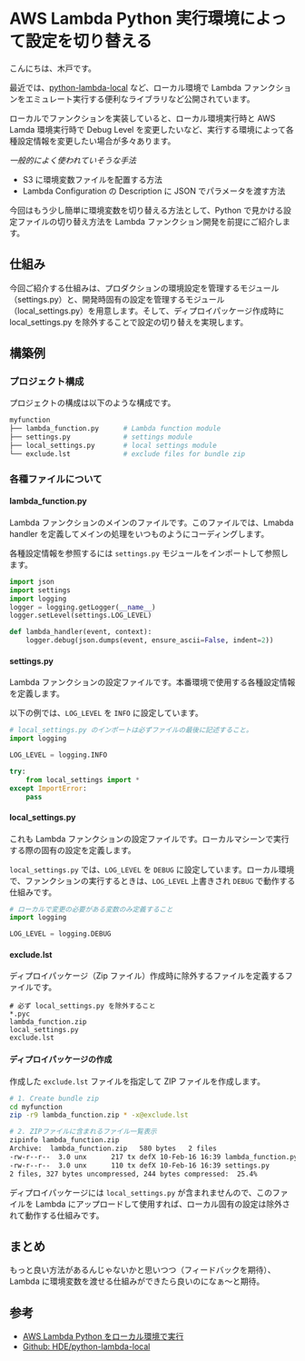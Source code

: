 # AWS Lambda Python 実行環境によって設定を切り替える

こんにちは、木戸です。

最近では、[python-lambda-local](https://github.com/HDE/python-lambda-local) など、ローカル環境で Lambda ファンクションをエミュレート実行する便利なライブラリなど公開されています。

ローカルでファンクションを実装していると、ローカル環境実行時と AWS Lamda 環境実行時で Debug Level を変更したいなど、実行する環境によって各種設定情報を変更したい場合が多々あります。

_一般的によく使われていそうな手法_

* S3 に環境変数ファイルを配置する方法
* Lambda Configuration の Description に JSON でパラメータを渡す方法

今回はもう少し簡単に環境変数を切り替える方法として、Python で見かける設定ファイルの切り替え方法を Lambda ファンクション開発を前提にご紹介します。

## 仕組み
今回ご紹介する仕組みは、プロダクションの環境設定を管理するモジュール（settings.py）と、開発時固有の設定を管理するモジュール（local_settings.py）を用意します。そして、ディプロイパッケージ作成時に local_settings.py を除外することで設定の切り替えを実現します。

## 構築例
### プロジェクト構成
プロジェクトの構成は以下のような構成です。

```bash
myfunction
├── lambda_function.py		# Lambda function module
├── settings.py				# settings module
├── local_settings.py		# local settings module
└── exclude.lst				# exclude files for bundle zip
```

### 各種ファイルについて

#### lambda_function.py
Lambda ファンクションのメインのファイルです。このファイルでは、Lmabda handler を定義してメインの処理をいつものようにコーディングします。

各種設定情報を参照するには `settings.py` モジュールをインポートして参照します。

```python
import json
import settings
import logging
logger = logging.getLogger(__name__)
logger.setLevel(settings.LOG_LEVEL)

def lambda_handler(event, context):
	logger.debug(json.dumps(event, ensure_ascii=False, indent=2))
```

#### settings.py
Lambda ファンクションの設定ファイルです。本番環境で使用する各種設定情報を定義します。

以下の例では、``LOG_LEVEL`` を ``INFO`` に設定しています。

```python
# local_settings.py のインポートは必ずファイルの最後に記述すること。
import logging

LOG_LEVEL = logging.INFO

try:
    from local_settings import *
except ImportError:
    pass
```

#### local_settings.py
これも Lambda ファンクションの設定ファイルです。ローカルマシーンで実行する際の固有の設定を定義します。

`local_settings.py` では、`LOG_LEVEL` を `DEBUG` に設定しています。ローカル環境で、ファンクションの実行するときは、``LOG_LEVEL`` 上書きされ ``DEBUG`` で動作する仕組みです。

```python
# ローカルで変更の必要がある変数のみ定義すること
import logging

LOG_LEVEL = logging.DEBUG
```

#### exclude.lst
ディプロイパッケージ（Zip ファイル）作成時に除外するファイルを定義するファイルです。

```
# 必ず local_settings.py を除外すること
*.pyc
lambda_function.zip
local_settings.py
exclude.lst
```

#### ディプロイパッケージの作成
作成した ``exclude.lst`` ファイルを指定して ZIP ファイルを作成します。


```bash
# 1. Create bundle zip
cd myfunction
zip -r9 lambda_function.zip * -x@exclude.lst

# 2. ZIPファイルに含まれるファイル一覧表示
zipinfo lambda_function.zip
Archive:  lambda_function.zip   580 bytes   2 files
-rw-r--r--  3.0 unx      217 tx defX 10-Feb-16 16:39 lambda_function.py
-rw-r--r--  3.0 unx      110 tx defX 10-Feb-16 16:39 settings.py
2 files, 327 bytes uncompressed, 244 bytes compressed:  25.4%
```

ディプロイパッケージには ``local_settings.py`` が含まれませんので、このファイルを Lambda にアップロードして使用すれば、ローカル固有の設定は除外されて動作する仕組みです。

## まとめ
もっと良い方法があるんじゃないかと思いつつ（フィードバックを期待）、Lambda に環境変数を渡せる仕組みができたら良いのになぁ〜と期待。

## 参考
* <a href="http://dev.classmethod.jp/cloud/aws/invoke-aws-lambda-python-locally/" target="_blank">AWS Lambda Python をローカル環境で実行</a>
* <a href="https://github.com/HDE/python-lambda-local" target="_blank">Github: HDE/python-lambda-local</a>
